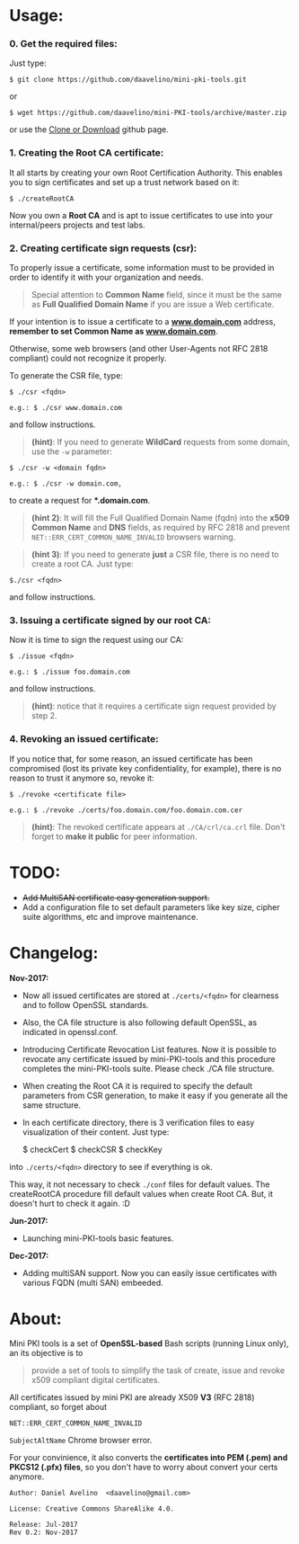# Usage:

### 0. Get the required files:

Just type:

    $ git clone https://github.com/daavelino/mini-pki-tools.git

or 

    $ wget https://github.com/daavelino/mini-PKI-tools/archive/master.zip


or use the [Clone or Download](https://github.com/daavelino/mini-PKI-tools/archive/master.zip) github page.


### 1. Creating the Root CA certificate:
It all starts by creating your own Root Certification Authority. This enables you to sign certificates and set up a trust network based on it:

    $ ./createRootCA

   Now you own a **Root CA** and is apt to issue certificates to use into your internal/peers projects and test labs.


### 2. Creating certificate sign requests (csr):

To properly issue a certificate, some information must to be provided in order to identify it with your organization and needs.

>Special attention to **Common Name** field, since it must be the same as **Full Qualified Domain Name** if you are issue a Web certificate.

If your intention is to issue a certificate to a **www.domain.com** address, **remember to set Common Name as www.domain.com**.

Otherwise, some web browsers (and other User-Agents not RFC 2818 compliant) could not recognize it properly.

To generate the CSR file, type:
 

    $ ./csr <fqdn>

    e.g.: $ ./csr www.domain.com

and follow instructions.


>**(hint)**: If you need to generate **WildCard** requests from some domain, use the ```-w``` parameter:

    $ ./csr -w <domain fqdn>

    e.g.: $ ./csr -w domain.com, 

to create a request for **\*.domain.com**.

>**(hint 2)**: It will fill the Full Qualified Domain Name (fqdn) into the **x509 Common Name** and **DNS** fields, as required by RFC 2818 and prevent `NET::ERR_CERT_COMMON_NAME_INVALID` browsers warning.

>**(hint 3)**: If you need to generate **just** a CSR file, there is no need to create a root CA. Just type:

    $./csr <fqdn>

and follow instructions.


### 3. Issuing a certificate signed by our root CA:

Now it is time to sign the request using our CA:


    $ ./issue <fqdn>

    e.g.: $ ./issue foo.domain.com

and follow instructions.

>**(hint)**: notice that it requires a certificate sign request provided by step 2.


### 4. Revoking an issued certificate:

If you notice that, for some reason, an issued certificate has been compromised (lost its private key confidentiality, for example), there is no reason to trust it anymore so, revoke it:


    $ ./revoke <certificate file>

    e.g.: $ ./revoke ./certs/foo.domain.com/foo.domain.com.cer

>**(hint)**: The revoked certificate appears at ```./CA/crl/ca.crl``` file. Don't forget to **make it public** for peer information.


# TODO:

* ~~Add MultiSAN certificate easy generation support.~~
* Add a configuration file to set default parameters like key size, cipher suite algorithms, etc and improve maintenance.


# Changelog:

**Nov-2017:**

* Now all issued certificates are stored at ```./certs/<fqdn>``` for clearness and to follow OpenSSL standards.

* Also, the CA file structure is also following default OpenSSL, as indicated in openssl.conf.

* Introducing Certificate Revocation List features.
Now it is possible to revocate any certificate issued by mini-PKI-tools and this procedure completes the mini-PKI-tools suite. Please check ./CA file structure.

* When creating the Root CA it is required to specify the default parameters from CSR generation, to make it easy if you generate all the same structure.

* In each certificate directory, there is 3 verification files to easy visualization of their content. Just type:


    $ checkCert
    $ checkCSR
    $ checkKey


into ```./certs/<fqdn>``` directory to see if everything is ok. 


This way, it not necessary to check ```./conf``` files for default values. The createRootCA procedure fill default values when create Root CA. But, it doesn't hurt to check it again. :D

**Jun-2017:**
* Launching mini-PKI-tools basic features.

**Dec-2017:**

* Adding multiSAN support. Now you can easily issue certificates with various FQDN (multi SAN) embeeded.

# About:


Mini PKI tools is a set of **OpenSSL-based** Bash scripts (running Linux only), an its objective is to

>provide a set of tools to simplify the task of create, issue and revoke x509 compliant digital certificates. 

All certificates issued by mini PKI are already X509 **V3** (RFC 2818) compliant, so forget about

`NET::ERR_CERT_COMMON_NAME_INVALID`

```SubjectAltName``` Chrome browser error.


For your convinience, it also converts the **certificates into PEM (.pem) and PKCS12 (.pfx) files**, so you don't have to worry about convert your certs anymore.


```
Author: Daniel Avelino  <daavelino@gmail.com>

License: Creative Commons ShareAlike 4.0.

Release: Jul-2017
Rev 0.2: Nov-2017
```
<br><br>
